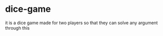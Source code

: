 # dice-game
it is a dice game made for two players so that they can solve any argument through this 
